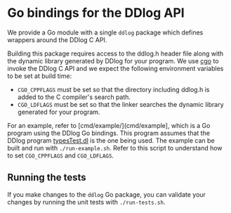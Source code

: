 # Go bindings for the DDlog API

We provide a Go module with a single `ddlog` package which defines wrappers
around the DDlog C API.

Building this package requires access to the ddlog.h header file along with the
dynamic library generated by DDlog for your program. We use
[cgo](https://golang.org/cmd/cgo/) to invoke the DDlog C API and we expect the
following environment variables to be set at build time:
 * `CGO_CPPFLAGS` must be set so that the directory including ddlog.h is added
 to the C compiler's search path.
 * `CGO_LDFLAGS` must be set so that the linker searches the dynamic library
 generated for your program.

For an example, refer to [cmd/example/](cmd/example], which is a Go program
using the DDlog Go bindings. This program assumes that the DDlog program
[typesTest.dl](/test/types_test/typesTest.dl) is the one being used. The example
can be built and run with `./run-example.sh`. Refer to this script to understand
how to set `CGO_CPPFLAGS` and `CGO_LDFLAGS`.

## Running the tests

If you make changes to the `ddlog` Go package, you can validate your changes by
running the unit tests with `./run-tests.sh`.
